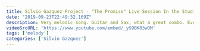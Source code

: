 ```yaml
---
title: Silvio Gazquez Project - "The Promise" Live Session In the Studio - (Guitar-Sax duel outro)
date: "2019-09-23T22:49:32.169Z"
description: Very melodic song. Guitar and Sax, what a great combo. Everyone here is really good and peform with feel and emotion.  
videoSrcURL: 'https://www.youtube.com/embed/_yS9BK83wDM'
tags: ['melody']
categories: ['Silvio Gazquez']
---
```


